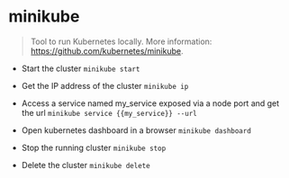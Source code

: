 # minikube
> Tool to run Kubernetes locally.
> More information: <https://github.com/kubernetes/minikube>.

- Start the cluster
`minikube start`

- Get the IP address of the cluster
`minikube ip`

- Access a service named my_service exposed via a node port and get the url
`minikube service {{my_service}} --url`

- Open kubernetes dashboard in a browser
`minikube dashboard`

- Stop the running cluster
`minikube stop`

- Delete the cluster
`minikube delete`
